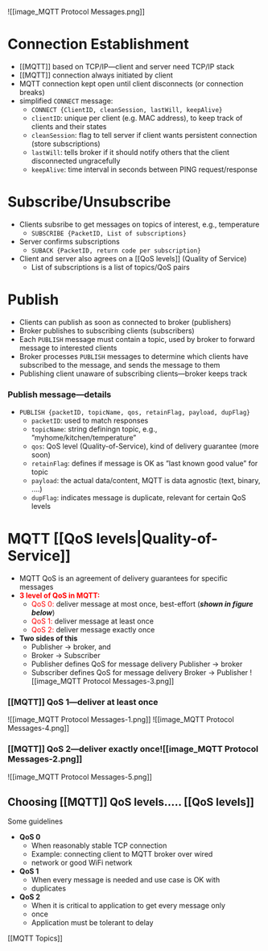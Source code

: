 ![[image_MQTT Protocol Messages.png]]
# Connection Establishment
- [[MQTT]] based on TCP/IP—client and server need TCP/IP stack
- [[MQTT]] connection always initiated by client
- MQTT connection kept open until client disconnects (or connection breaks)
- simplified `CONNECT` message:
	- `CONNECT {ClientID, cleanSession, lastWill, keepAlive}`
	- `clientID`: unique per client (e.g. MAC address), to keep track of clients and their states
	- `cleanSession`: flag to tell server if client wants persistent connection (store subscriptions)
	- `lastWill`: tells broker if it should notify others that the client disconnected ungracefully
	- `keepAlive`: time interval in seconds between PING request/response
# Subscribe/Unsubscribe
- Clients subsribe to get messages on topics of interest, e.g., temperature
	- `SUBSCRIBE {PacketID, List of subscriptions}`
- Server confirms subscriptions
	- `SUBACK {PacketID, return code per subscription}`
- Client and server also agrees on a [[QoS levels]] (Quality of Service)
	- List of subscriptions is a list of topics/QoS pairs
# Publish
- Clients can publish as soon as connected to broker (publishers)
- Broker publishes to subscribing clients (subscribers)
- Each `PUBLISH` message must contain a topic, used by broker to forward message to interested clients
- Broker processes `PUBLISH` messages to determine which clients have subscribed to the message, and sends the message to them
- Publishing client unaware of subscribing clients—broker keeps track
### Publish message—details
- `PUBLISH {packetID, topicName, qos, retainFlag, payload, dupFlag}`
	- `packetID`: used to match responses
	- `topicName`: string definingn topic, e.g., ”myhome/kitchen/temperature”
	- `qos`: QoS level (Quality-of-Service), kind of delivery guarantee (more soon)
	- `retainFlag`: defines if message is OK as ”last known good value” for topic
	- `payload`: the actual data/content, MQTT is data agnostic (text, binary, ....)
	- `dupFlag`: indicates message is duplicate, relevant for certain QoS levels
# MQTT [[QoS levels|Quality-of-Service]]
- MQTT QoS is an agreement of delivery guarantees for specific messages
- <span style="font-weight:bold; color:rgb(255, 0, 0)">3 level of QoS in MQTT:</span> 
	- <span style="color:rgb(255, 0, 0)">QoS 0:</span> deliver message at most once, best-effort (**_shown in figure below_**)
	- <span style="color:rgb(255, 0, 0)">QoS 1:</span> deliver message at least once
	- <span style="color:rgb(255, 0, 0)">QoS 2:</span> deliver message exactly once
- **Two sides of this**
	- Publisher $\to$ broker, and
	- Broker $\to$ Subscriber
	- Publisher defines QoS for message delivery Publisher $\to$ broker
	- Subscriber defines QoS for message delivery Broker $\to$ Publisher
![[image_MQTT Protocol Messages-3.png]]
### [[MQTT]] QoS 1—deliver at least once
![[image_MQTT Protocol Messages-1.png]]
![[image_MQTT Protocol Messages-4.png]]
### [[MQTT]] QoS 2—deliver exactly once![[image_MQTT Protocol Messages-2.png]]
![[image_MQTT Protocol Messages-5.png]]
## Choosing [[MQTT]] QoS levels..... [[QoS levels]]
Some guidelines
- **QoS 0**
	- When reasonably stable TCP connection
	- Example: connecting client to MQTT broker over wired
	- network or good WiFi network
- **QoS 1**
	- When every message is needed and use case is OK with
	- duplicates
- **QoS 2**
	- When it is critical to application to get every message only
	- once
	- Application must be tolerant to delay

[[MQTT Topics]]
